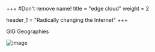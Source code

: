 +++
#Don't remove name!
title = "edge cloud"
weight = 2

header_1 = "Radically changing the Internet"
+++

GIG Geographies

![image](/img/partnerworld.png)